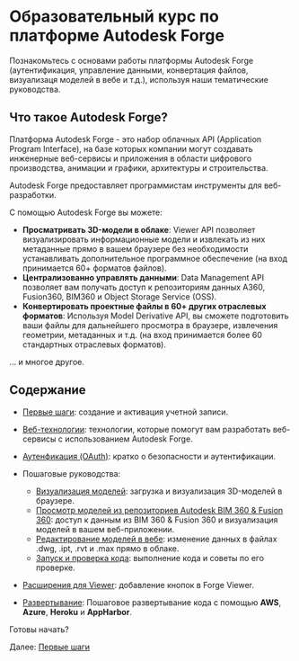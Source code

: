 # Образовательный курс по платформе Autodesk Forge

Познакомьтесь с основами работы платформы Autodesk Forge (аутентификация, управление данными, конвертация файлов, визуализаця моделей в вебе и т.д.), используя наши тематические руководства.

## Что такое Autodesk Forge?

Платформа Autodesk Forge - это набор облачных API (Application Program Interface), на базе которых компании могут создавать инженерные веб-сервисы и приложения в области цифрового производства, анимации и графики, архитектуры и строительства.

Autodesk Forge предоставляет программистам инструменты для веб-разработки. 

С помощью Autodesk Forge вы можете:
- **Просматривать 3D-модели в облаке**: Viewer API позволяет визуализировать информационные модели и извлекать из них метаданные прямо в вашем браузере без необходимости устанавливать дополнительное программное обеспечение (на вход принимается 60+ форматов файлов).
- **Централизованно управлять данными**: Data Management API позволяет вам получать доступ к репозиториям данных A360, Fusion360, BIM360 и Object Storage Service (OSS). 
- **Конвертировать проектные файлы в 60+ других отраслевых форматов**: Используя Model Derivative API, вы сможете подготовить ваши файлы для дальнейшего просмотра в браузере, извлечения геометрии, метаданных и т.д. (на вход принимается более 60 стандартных отраслевых форматов). 

... и многое другое. 

## Содержание

- [Первые шаги](account/): создание и активация учетной записи.
- [Веб-технологии](environment/tools/): технологии, которые помогут вам разработать веб-сервисы с использованием Autodesk Forge.
- [Аутенфикация (OAuth)](oauth/): кратко о безопасности и аутентификации.
- Пошаговые руководства: 
  - [Визуализация моделей](tutorials/viewmodels): загрузка и визуализация 3D-моделей в браузере.
  - [Просмотр моделей из репозиториев Autodesk BIM 360 & Fusion 360](tutorials/viewhubmodels): доступ к данным из BIM 360 & Fusion 360 и визуализация моделей в вашем веб-приложении.
  - [Редактирование моделей в вебе](): изменение данных в файлах .dwg, .ipt, .rvt и .max прямо в облаке. 
  - [Запуск и проверка кода](environment/rundebug/readme.md): выполнение кода и советы по его проверке.
- [Расширения для Viewer](tutorials/extensions.md): добавление кнопок в Forge Viewer.

- [Развертывание](deployment/): Пошаговое развертывание кода с помощью **AWS**, **Azure**, **Heroku** и **AppHarbor**.

Готовы начать? 

Далее: [Первые шаги](account/)

